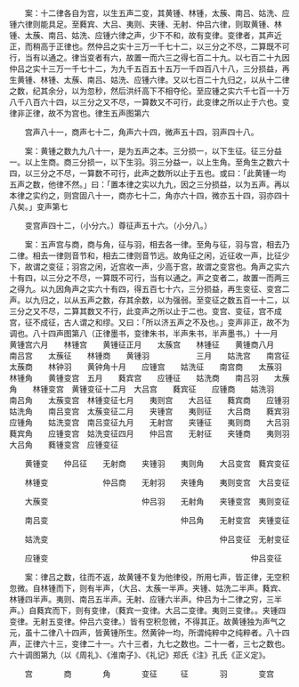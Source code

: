 <!-- { "loadSidebar": true } -->
　　案：十二律各自为宫，以生五声二变，其黄锺、林锺，太蔟、南吕、姑洗、应锺六律则能具足。至蕤宾、大吕、夷则、夹锺、无射、仲吕六律，则取黄锺、林锺、太蔟、南吕、姑洗、应锺六律之声，少下不和，故有变律。变律者，其声近正，而稍高于正律也。然仲吕之实十三万一千七十二，以三分之不尽，二算既不可行，当有以通之。律当变者有六，故置一而六三之得七百二十九。以七百二十九因仲吕之实十三万一千七十二，为九千五百五十五万一千四百八十八，三分损益，再生黄锺、林锺、太蔟、南吕、姑洗、应锺六律。又以七百二十九归之，以从十二律之数，纪其余分，以为忽秒，然后洪纤高下不相夺伦。至应锺之实六千七百一十万八千八百六十四，以三分之又不尽，一算数又不可行，此变律之所以止于六也。变律非正律，故不为宫也。律生五声图第六

　　宫声八十一，商声七十二，角声六十四，微声五十四，羽声四十八。

　　案：黄锺之数九九八十一，是为五声之本。三分损一，以下生征。征三分益一。以上生商。商三分损一，以下生羽。羽三分益一，以上生角。至角生之数六十四，以三分之不尽，一算数不可行，此声之数所以止于五也。或曰：「此黄锺一均五声之数，他律不然。」曰：「置本律之实以九九，因之三分损益，以为五声。再以本律之实约之，则宫固八十一，商亦七十二，角亦六十四，微亦五十四，羽亦四十八矣。」变声第七

　　变宫声四十二，（小分六。）尊征声五十六。（小分八。）

　　案：五声宫与商，商与角，征与羽，相去各一律。至角与征，羽与宫，相去乃二律。相去一律则音节和，相去二律则音节远。故角征之闲，近征收一声，比征少下，故谓之变征；羽宫之闲，近宫收一声，少高于宫，故谓之变宫也。角声之实六十有四，以三分之不尽，一算既不可行，当有以通之。声之变者二，故置一而两三之得九。以九因角声之实六十有四，得五百七十六，三分损益，再生变征、变宫二声。以九归之，以从五声之数，存其余数，以为强弱。至变征之数五百一十二，以三分之又不尽，二算其数又不行，此变声之所以止于二也。变宫、变征，宫不成宫，征不成征，古人谓之和缪。又曰：「所以济五声之不及也。」变声非正，故不为调也。八十四声图第八（正律墨书，变律朱书，半声朱书，半声墨书。）十一月　黄锺宫六月　　林锺宫　　黄锺征正月　　太蔟宫　　林锺征　　黄锺商八月　　南吕宫　　太蔟征　　林锺商　　黄锺羽　　　　　　三月　　姑洗宫　　南宫征　　太蔟商　　林钟羽　　黄钟角十月　　应锺宫　　姑洗征　　南宫商　　太蔟羽　　林锺角　　黄锺变宫　五月　　蕤宾宫　　应锺征　　姑洗商　　南吕羽　　太蔟角　　林锺变宫　黄锺变征十二月　大吕宫　　蕤宾征　　应锺商　　姑洗羽　　南吕角　　太蔟变宫　林锺变征七月　　夷则宫　　大吕征　　蕤宾商　　应锺羽　　姑洗角　　南吕变宫　太蔟变征二月　　夹锺宫　　夷则征　　大吕商　　蕤宾羽　　应锺角　　姑洗变宫　南吕变征九月　　无射宫　　夹锺征　　夷则商　　大吕羽　　蕤宾角　　应锺变宫　姑洗变征四月　　仲吕宫　　无射征　　夹锺商　　夷则羽　　大吕角　　蕤锺变宫　应锺变征

　　黄锺变　　仲吕征　　无射商　　夹锺羽　　夷则角　　大吕变宫　蕤宾变征

　　林锺变　　　　　　　仲吕商　　无射羽　　夹锺角　　夷则变宫　大吕变征　

　　大蔟变　　　　　　　　　　　　仲吕羽　　无射角　　夹锺变宫　夷则变征

　　南吕变　　　　　　　　　　　　　　　　　仲吕角　　无射变宫　夹锺变征

　　姑洗变　　　　　　　　　　　　　　　　　　　　　　仲吕变征　无射变征

　　应锺变　　　　　　　　　　　　　　　　　　　　　　　　　　仲吕变征

　　案：律吕之数，往而不返，故黄锺不复为他律役，所用七声，皆正律，无空积忽微。自林锺而下，则有半声，（大吕、太蔟一半声。夹锺、姑洗二半声。蕤宾、林锺四半声。夷则、南吕五半声。无射、应锺六半声。仲吕为十二律之穷，三半声。）自蕤宾而下，则有变律，（蕤宾一变律。大吕二变律。夷则三变律。。夹锺四变律。无射五变律。仲吕六变律。）皆有空积忽微，不得其正。故黄锺独为声气之元，虽十二律八十四声，皆黄锺所生。然黄钟一均，所谓纯粹中之纯粹者。八十四声，正律六十三，变律二十一。六十三者，九七之数也。二十一者，三七之数也。六十调图第九（以《周礼》、《淮南子》、《礼记》郑氏《注》孔氏《正义定》。

　　宫　　　　商　　　　角　　　　变征　　　征　　　　羽　　　　变宫

